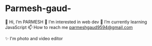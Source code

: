 # Parmesh-gaud-
👋 Hi, I’m PARMESH 
👀 I’m interested in web dev 
🌱 I’m currently learning JavaScript 
📫 How to reach me parmeshgaud9594@gmail.com

✨ I'm photo and video editor 
